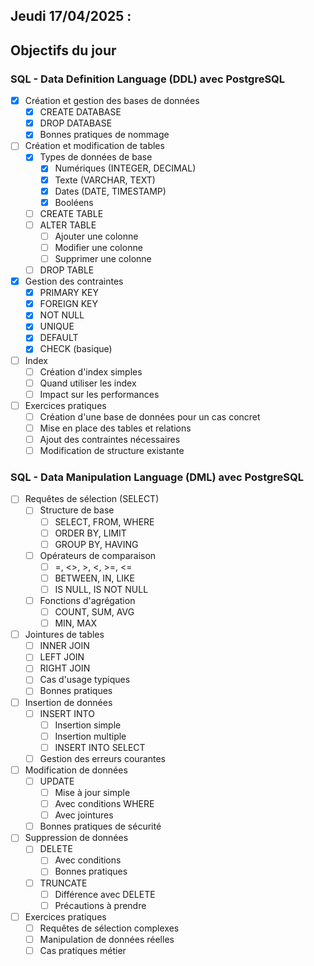 ## Jeudi 17/04/2025 :

## Objectifs du jour

### SQL - Data Definition Language (DDL) avec PostgreSQL

- [X] Création et gestion des bases de données
  - [X] CREATE DATABASE
  - [X] DROP DATABASE
  - [X] Bonnes pratiques de nommage

- [ ] Création et modification de tables
  - [X] Types de données de base
    - [X] Numériques (INTEGER, DECIMAL)
    - [X] Texte (VARCHAR, TEXT)
    - [X] Dates (DATE, TIMESTAMP)
    - [X] Booléens
  - [ ] CREATE TABLE
  - [ ] ALTER TABLE
    - [ ] Ajouter une colonne
    - [ ] Modifier une colonne
    - [ ] Supprimer une colonne
  - [ ] DROP TABLE

- [X] Gestion des contraintes
  - [X] PRIMARY KEY
  - [X] FOREIGN KEY
  - [X] NOT NULL
  - [X] UNIQUE
  - [X] DEFAULT
  - [X] CHECK (basique)

- [ ] Index
  - [ ] Création d'index simples
  - [ ] Quand utiliser les index
  - [ ] Impact sur les performances

- [ ] Exercices pratiques
  - [ ] Création d'une base de données pour un cas concret
  - [ ] Mise en place des tables et relations
  - [ ] Ajout des contraintes nécessaires
  - [ ] Modification de structure existante

### SQL - Data Manipulation Language (DML) avec PostgreSQL

- [ ] Requêtes de sélection (SELECT)
  - [ ] Structure de base
    - [ ] SELECT, FROM, WHERE
    - [ ] ORDER BY, LIMIT
    - [ ] GROUP BY, HAVING
  - [ ] Opérateurs de comparaison
    - [ ] =, <>, >, <, >=, <=
    - [ ] BETWEEN, IN, LIKE
    - [ ] IS NULL, IS NOT NULL
  - [ ] Fonctions d'agrégation
    - [ ] COUNT, SUM, AVG
    - [ ] MIN, MAX

- [ ] Jointures de tables
  - [ ] INNER JOIN
  - [ ] LEFT JOIN
  - [ ] RIGHT JOIN
  - [ ] Cas d'usage typiques
  - [ ] Bonnes pratiques

- [ ] Insertion de données
  - [ ] INSERT INTO
    - [ ] Insertion simple
    - [ ] Insertion multiple
    - [ ] INSERT INTO SELECT
  - [ ] Gestion des erreurs courantes

- [ ] Modification de données
  - [ ] UPDATE
    - [ ] Mise à jour simple
    - [ ] Avec conditions WHERE
    - [ ] Avec jointures
  - [ ] Bonnes pratiques de sécurité

- [ ] Suppression de données
  - [ ] DELETE
    - [ ] Avec conditions
    - [ ] Bonnes pratiques
  - [ ] TRUNCATE
    - [ ] Différence avec DELETE
    - [ ] Précautions à prendre

- [ ] Exercices pratiques
  - [ ] Requêtes de sélection complexes
  - [ ] Manipulation de données réelles
  - [ ] Cas pratiques métier
